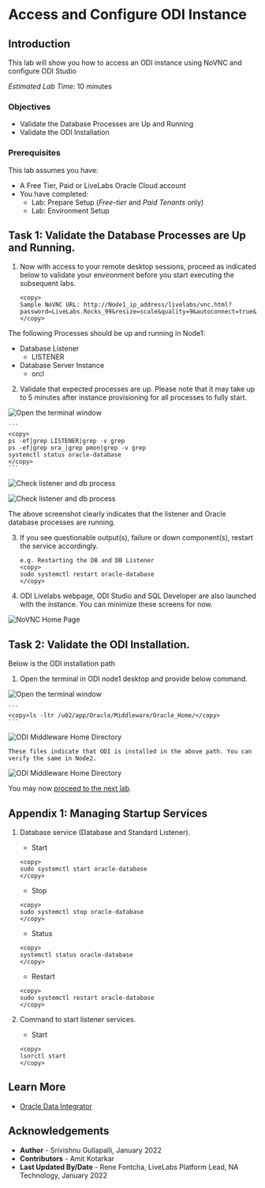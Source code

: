 # Access and Configure ODI Instance

## Introduction
This lab will show you how to access an ODI instance using NoVNC and configure ODI Studio

*Estimated Lab Time*: 10 minutes

### Objectives
* Validate the Database Processes are Up and Running
* Validate the ODI Installation

### Prerequisites
This lab assumes you have:
- A Free Tier, Paid or LiveLabs Oracle Cloud account
- You have completed:
    - Lab: Prepare Setup (*Free-tier* and *Paid Tenants* only)
    - Lab: Environment Setup

## Task 1: Validate the Database Processes are Up and Running.
1. Now with access to your remote desktop sessions, proceed as indicated below to validate your environment before you start executing the subsequent labs. 

    ```
    <copy>
    Sample NoVNC URL: http://Node1_ip_address/livelabs/vnc.html?password=LiveLabs.Rocks_99&resize=scale&quality=9&autoconnect=true&reconnect=true
    </copy>
    ```  

The following Processes should be up and running in Node1:

   - Database Listener
       - LISTENER
   - Database Server Instance
       - orcl

2. Validate that expected processes are up. Please note that it may take up to 5 minutes after instance provisioning for all processes to fully start.

  ![Open the terminal window](./images/odi-terminal.png " ") 

    ```
    <copy>
    ps -ef|grep LISTENER|grep -v grep
    ps -ef|grep ora_|grep pmon|grep -v grep
    systemctl status oracle-database
    </copy>
    ```

  ![Check listener and db process](./images/db-processes1.png " ")

  ![Check listener and db process](./images/db-processes2.png " ")

The above screenshot clearly indicates that the listener and Oracle database processes are running.


3. If you see questionable output(s), failure or down component(s), restart the service accordingly.

    ```
    e.g. Restarting the DB and DB Listener
    <copy>
    sudo systemctl restart oracle-database
    </copy>
    ```
4. ODI Livelabs webpage, ODI Studio and SQL Developer are also launched with the instance. You can minimize these screens for now.

  ![NoVNC Home Page](./images/odi-novnc-landing.png " ")  

## Task 2: Validate the ODI Installation.

Below is the ODI installation path

1. Open the terminal in ODI node1 desktop and provide below command.

  ![Open the terminal window](./images/odi-terminal.png " ")  


    ```
    <copy>ls -ltr /u02/app/Oracle/Middleware/Oracle_Home/</copy>
    ```  

  ![ODI Middleware Home Directory](./images/odi-list.png " ") 

    These files indicate that ODI is installed in the above path. You can verify the same in Node2.

   ![ODI Middleware Home Directory](./images/odi2-list.png " ") 


You may now [proceed to the next lab](#next).

## Appendix 1: Managing Startup Services

1. Database service (Database and Standard Listener).

    - Start

    ```
    <copy>
    sudo systemctl start oracle-database
    </copy>
    ```
    - Stop

    ```
    <copy>
    sudo systemctl stop oracle-database
    </copy>
    ```

    - Status

    ```
    <copy>
    systemctl status oracle-database
    </copy>
    ```

    - Restart

    ```
    <copy>
    sudo systemctl restart oracle-database
    </copy>
    ```

2. Command to start listener services.

    - Start

    ```
    <copy>
    lsnrctl start
    </copy>
    ```

## Learn More
- [Oracle Data Integrator](https://docs.oracle.com/en/middleware/fusion-middleware/data-integrator/index.html)

## Acknowledgements

- **Author** - Srivishnu Gullapalli, January 2022
- **Contributors** - Amit Kotarkar
- **Last Updated By/Date** - Rene Fontcha, LiveLabs Platform Lead, NA Technology, January 2022
